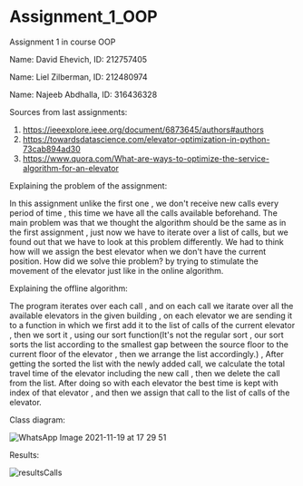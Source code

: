 # Assignment_1_OOP
Assignment 1 in course OOP

Name: David Ehevich, ID: 212757405

Name: Liel Zilberman, ID: 212480974

Name: Najeeb Abdhalla, ID: 316436328

Sources from last assignments:
1. https://ieeexplore.ieee.org/document/6873645/authors#authors  
2. https://towardsdatascience.com/elevator-optimization-in-python-73cab894ad30  
3. https://www.quora.com/What-are-ways-to-optimize-the-service-algorithm-for-an-elevator  

Explaining the problem of the assignment:

In this assignment unlike the first one , we don't receive new calls every period of time , this time we have all the calls available beforehand.
The main problem was that we thought the algorithm should be the same as in the first assignment , just now we have to iterate over a list of calls, but we found out that we have to look at this problem differently. We had to think how will we assign the best elevator when we don't have the current position.
How did we solve thie problem? by trying to stimulate the movement of the elevator just like in the online algorithm.

Explaining the offline algorithm:

The program iterates over each call , and on each call we itarate over all the available elevators in the given building , on each elevator we are sending it to a function in which we first add it to the list of calls of the current elevator , then we sort it , using our sort function(It's not the regular sort , our sort sorts the list according to the smallest gap between the source floor to the current floor of the elevator , then we arrange the list accordingly.) , After getting the sorted the list with the newly added call, we calculate the total travel time of the elevator including the new call , then we delete the call from the list. After doing so with each elevator the best time is kept with index of that elevator , and then we assign that call to the list of calls of the elevator. 

Class diagram:

![WhatsApp Image 2021-11-19 at 17 29 51](https://user-images.githubusercontent.com/54214707/142656344-200961fa-0087-4daa-b209-3d174b75882a.jpeg)

Results:

![resultsCalls](https://user-images.githubusercontent.com/54214707/142657651-b8e54c0f-dd14-4d7c-87b4-9fcbf82f75ce.PNG)

